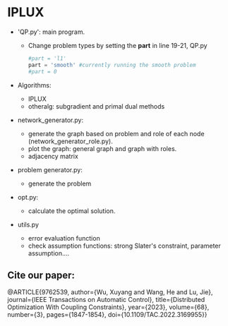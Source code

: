 # IPLUX

- 'QP.py': main program.

  - Change problem types by setting the **part** in line 19-21, QP.py

    ```python
    #part = 'l1'
    part = 'smooth' #currently running the smooth problem
    #part = 0
    ```

- Algorithms:
  - IPLUX
  - otheralg: subgradient and primal dual methods
- network_generator.py:
  - generate the graph based on problem and role of each node (network_generator_role.py).
  - plot the graph: general graph and graph with roles.
  - adjacency matrix
- problem generator.py:
  - generate the problem
- opt.py:
  - calculate the optimal solution.
- utils.py
  - error evaluation function
  - check assumption functions: strong Slater's constraint, parameter assumption....


## Cite our paper:
@ARTICLE{9762539,
  author={Wu, Xuyang and Wang, He and Lu, Jie},
  journal={IEEE Transactions on Automatic Control}, 
  title={Distributed Optimization With Coupling Constraints}, 
  year={2023},
  volume={68},
  number={3},
  pages={1847-1854},
  doi={10.1109/TAC.2022.3169955}}
